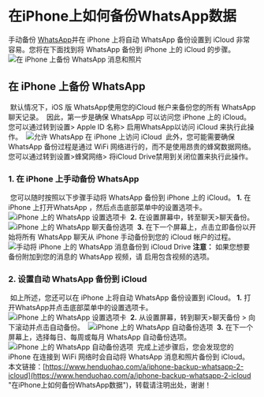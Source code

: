 # 在iPhone上如何备份WhatsApp数据
手动备份 [WhatsApp](https://www.henduohao.com/tag/whatsapp "WhatsApp Messenger（简称WhatsApp）是一款用于智能手机之间通讯的应用程序，支持iPhone手机和Android手机。可免费从发送手机短信转为使用WhatsApp程序，以发送和接收信息、图片、音频文件和视频信息。")并在 iPhone 上将自动 WhatsApp 备份设置到 iCloud 非常容易。您将在下面找到将 WhatsApp 备份到 iPhone 上的 iCloud 的步骤。
​
![在 iPhone 上备份 WhatsApp 消息和照片](https://p3-juejin.byteimg.com/tos-cn-i-k3u1fbpfcp/254cecc948b44c3780d72013198adf06~tplv-k3u1fbpfcp-zoom-1.image)
​
## 在 iPhone 上备份 WhatsApp
​
默认情况下，iOS 版 WhatsApp使用您的iCloud 帐户来备份您的所有 WhatsApp 聊天记录。
​
因此，第一步是确保 WhatsApp 可以访问您 iPhone 上的 iCloud。您可以通过转到设置> Apple ID 名称> 启用WhatsApp以访问 iCloud 来执行此操作。
​
![允许 WhatsApp 在 iPhone 上访问 iCloud](https://p3-juejin.byteimg.com/tos-cn-i-k3u1fbpfcp/df4b2b65c1184d908f01eb7fb3476ad3~tplv-k3u1fbpfcp-zoom-1.image)
​
此外，您可能需要确保 WhatsApp 备份过程是通过 WiFi 网络进行的，而不是使用昂贵的蜂窝数据网络。
​
您可以通过转到设置>蜂窝网络> 将iCloud Drive禁用到关闭位置来执行此操作。
​
### 1. 在 iPhone 上手动备份 WhatsApp
​
您可以随时按照以下步骤手动将 WhatsApp 备份到 iPhone 上的 iCloud。
​
**1.** 在 iPhone 上打开WhatsApp ，然后点击底部菜单中的设置选项卡。
​
![iPhone 上的 WhatsApp 设置选项卡](https://p3-juejin.byteimg.com/tos-cn-i-k3u1fbpfcp/7517db80a4704c81bafca85f5f35d6cd~tplv-k3u1fbpfcp-zoom-1.image)
​
**2.** 在设置屏幕中，转至聊天>聊天备份。
​
![iPhone 上的 WhatsApp 聊天备份选项](https://p3-juejin.byteimg.com/tos-cn-i-k3u1fbpfcp/8ed86093ff6a42718a66b3ee97c1b25d~tplv-k3u1fbpfcp-zoom-1.image)
​
**3.** 在下一个屏幕上，点击立即备份以开始将所有 WhatsApp 聊天从 iPhone 手动备份到您的 iCloud 帐户的过程。
​
![手动将 iPhone 上的 WhatsApp 消息备份到 iCloud Drive](https://p3-juejin.byteimg.com/tos-cn-i-k3u1fbpfcp/27c2e436a1ef42f28c58622d9bff0761~tplv-k3u1fbpfcp-zoom-1.image)
​
**注意：** 如果您想要备份附加到您的消息的 WhatsApp 视频，请 启用包含视频的选项。
​
### 2. 设置自动 WhatsApp 备份到 iCloud
​
如上所述，您还可以在 iPhone 上将自动 WhatsApp 备份设置到 iCloud。
​
**1.** 打开WhatsApp并点击底部菜单中的设置选项卡。
​
![iPhone 上的 WhatsApp 设置选项卡](https://p3-juejin.byteimg.com/tos-cn-i-k3u1fbpfcp/56aff459ab3f4ab0993f4c6cd340e9fe~tplv-k3u1fbpfcp-zoom-1.image)
​
**2.** 从设置屏幕，转到聊天>聊天备份 > 向下滚动并点击自动备份。
​
![iPhone 上的 WhatsApp 自动备份选项](https://p3-juejin.byteimg.com/tos-cn-i-k3u1fbpfcp/d9eead6b89ae44b0b7aeec87c12bfed6~tplv-k3u1fbpfcp-zoom-1.image)
​
**3.** 在下一个屏幕上，选择每日、每周或每月 WhatsApp 自动备份选项。
​
![iPhone 上的 WhatsApp 自动备份选项](https://p3-juejin.byteimg.com/tos-cn-i-k3u1fbpfcp/b715f1e54c28471ca06f865dd9c8868f~tplv-k3u1fbpfcp-zoom-1.image)
​
完成上述步骤后，您会发现您的 iPhone 在连接到 WiFi 网络时会自动将 WhatsApp 消息和照片备份到 iCloud。
​
本文链接：[https://www.henduohao.com/a/iphone-backup-whatsapp-2-icloud](https://www.henduohao.com/a/iphone-backup-whatsapp-2-icloud "在iPhone上如何备份WhatsApp数据")，转载请注明出处，谢谢！
